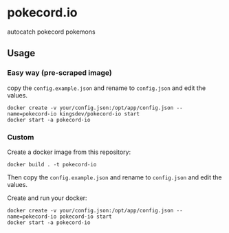 # pokecord.io
autocatch pokecord pokemons

## Usage

### Easy way (pre-scraped image)

copy the `config.example.json` and rename to `config.json` and edit the values.

	docker create -v your/config.json:/opt/app/config.json --name=pokecord-io kingsdev/pokecord-io start
	docker start -a pokecord-io


### Custom

Create a docker image from this repository:

	docker build . -t pokecord-io

Then copy the `config.example.json` and rename to `config.json` and edit the values.

Create and run your docker:

	docker create -v your/config.json:/opt/app/config.json --name=pokecord-io pokecord-io start
	docker start -a pokecord-io